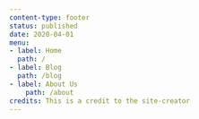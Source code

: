 ```yaml
---
content-type: footer
status: published
date: 2020-04-01
menu:
- label: Home
  path: /
- label: Blog
  path: /blog
- label: About Us
	path: /about
credits: This is a credit to the site-creator
---
```

